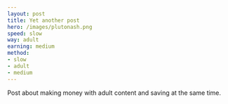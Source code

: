 ```yaml
---
layout: post
title: Yet another post
hero: /images/plutonash.png
speed: slow
way: adult
earning: medium
method:
- slow
- adult
- medium
---
```


Post about making money with adult content and saving at the same time.
